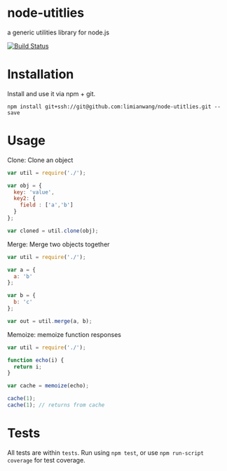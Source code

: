node-utitlies
=============
a generic utilities library for node.js

[![Build Status](https://travis-ci.org/limianwang/node-utitlies.svg?branch=master)](https://travis-ci.org/limianwang/node-utitlies)

# Installation

Install and use it via npm + git.

`npm install git+ssh://git@github.com:limianwang/node-utitlies.git --save`

# Usage

Clone: Clone an object

```javascript
var util = require('./');

var obj = {
  key: 'value',
  key2: {
    field : ['a','b']
  }
};

var cloned = util.clone(obj);
```

Merge: Merge two objects together

```javascript
var util = require('./');

var a = {
  a: 'b'
};

var b = {
  b: 'c'
};

var out = util.merge(a, b);
```

Memoize: memoize function responses

```javascript
var util = require('./');

function echo(i) {
  return i;
}

var cache = memoize(echo);

cache(1);
cache(1); // returns from cache
```

# Tests

All tests are within `tests`. Run using `npm test`, or use `npm run-script coverage` for test coverage.
